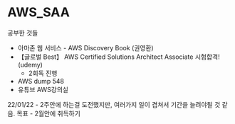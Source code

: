 # AWS_SAA

공부한 것들
-  아마존 웹 서비스 - AWS Discovery Book (권영환)
-  【글로벌 Best】 AWS Certified Solutions Architect Associate 시험합격! (udemy)
    - 2회독 진행
-  AWS dump 548
-  유튜브 AWS강의실

22/01/22 - 2주안에 하는걸 도전했지만, 여러가지 일이 겹쳐서 기간을 늘려야될 것 같음.
목표 - 2월안에 취득하기 
